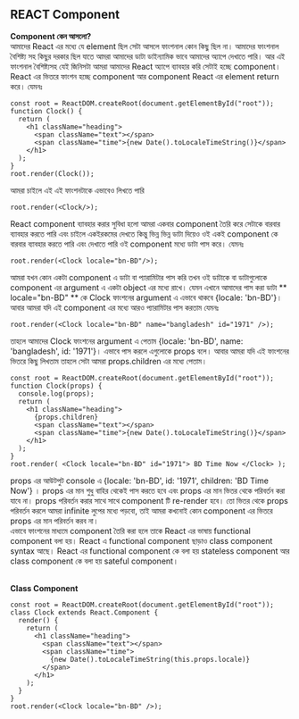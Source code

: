 ## REACT Component

**Component কেন আসলো?** <br/>
আমাদের React এর মধ্যে যে element ছিল সেটা আসলে ফাংশনাল কোন কিছু ছিল না। আমাদের ফাংশনাল বৈশিষ্ট্য সহ কিছুর দরকার ছিল যাতে আমরা আমাদের ডাটা ডাইন্যামিক ভাবে আমাদের অ্যাপে দেখাতে পারি। আর এই ফাংশনাল বৈশিষ্ট্যসহ যেই জিনিসটা আমরা আমাদের React অ্যাপে ব্যাবহার করি সেটাই হচ্ছে component। React এর ভিতরে ফাংশন হচ্ছে component আর component React এর element return করে। যেমনঃ

```
const root = ReactDOM.createRoot(document.getElementById("root"));
function Clock() {
  return (
    <h1 className="heading">
      <span className="text"></span>
      <span className="time">{new Date().toLocaleTimeString()}</span>
    </h1>
  );
}
root.render(Clock());
```

আমরা চাইলে এই এই ফাংশনটাকে এভাবেও লিখতে পারি

```
root.render(<Clock/>);
```

React component ব্যাবহার করার সুবিধা হলো আমরা একবার component তৈরি করে সেটাকে বারবার ব্যাবহার করতে পারি এবং চাইলে একইরকমের দেখতে কিন্তু ভিন্ন ভিন্ন ডাটা দিয়েও ওই একই component কে বারবার ব্যাবহার করতে পারি এবং দেখাতে পারি ওই component মধ্যে ডাটা পাস করে। যেমনঃ

```
root.render(<Clock locale="bn-BD"/>);
```

আমরা যখন কোন একটা component এ ডাটা বা প্যারামিটার পাস করি তখন ওই ডাটাকে বা ডাটাগুলোকে component এর argument এ একটা object এর মধ্যে রাখে। যেমন এখানে আমাদের পাস করা ডাটা ** locale="bn-BD" ** কে Clock ফাংশনের argument এ এভাবে থাকবে {locale: 'bn-BD'}। আবার আমরা যদি এই component এর মধ্যে আরও প্যারামিটার পাস করতাম যেমনঃ

```
root.render(<Clock locale="bn-BD" name="bangladesh" id="1971" />);
```

তাহলে আমাদের Clock ফাংশনের argument এ পেতাম {locale: 'bn-BD', name: 'bangladesh', id: '1971'}। এভাবে পাস করলে এগুলোকে props বলে। আবার আমরা যদি এই ফাংশনের ভিতরে কিছু লিখতাম তাহলে সেটা আমরা props.children এর মধ্যে পেতাম।

```
const root = ReactDOM.createRoot(document.getElementById("root"));
function Clock(props) {
  console.log(props);
  return (
    <h1 className="heading">
      {props.children}
      <span className="text"></span>
      <span className="time">{new Date().toLocaleTimeString()}</span>
    </h1>
  );
}
root.render( <Clock locale="bn-BD" id="1971"> BD Time Now </Clock> );
```

props এর আউটপুট console এ {locale: 'bn-BD', id: '1971', children: 'BD Time Now'} । props এর মান শুধু বাহির থেকেই পাস করতে হবে এবং props এর মান ভিতর থেকে পরিবর্তন করা যাবে না। props পরিবর্তন করার সাথে সাথে component টি re-render হবে। তো ভিতর থেকে props পরিবর্তন করলে আমরা infinite লুপের মধ্যে পড়বো, তাই আমরা কখনোই কোন component এর ভিতরে props এর মান পরিবর্তন করব না।
<br/>
এভাবে ফাংশনের মাধ্যমে component তৈরি করা হলে তাকে React এর ভাষায় functional component বলা হয়। React এ functional component ছাড়াও class component syntax আছে। React এর functional component কে বলা হয় stateless component আর class component কে বলা হয় sateful component।
<br/>
<br/>

**Class Component**

```
const root = ReactDOM.createRoot(document.getElementById("root"));
class Clock extends React.Component {
  render() {
    return (
      <h1 className="heading">
        <span className="text"></span>
        <span className="time">
          {new Date().toLocaleTimeString(this.props.locale)}
        </span>
      </h1>
    );
  }
}
root.render(<Clock locale="bn-BD" />);
```
